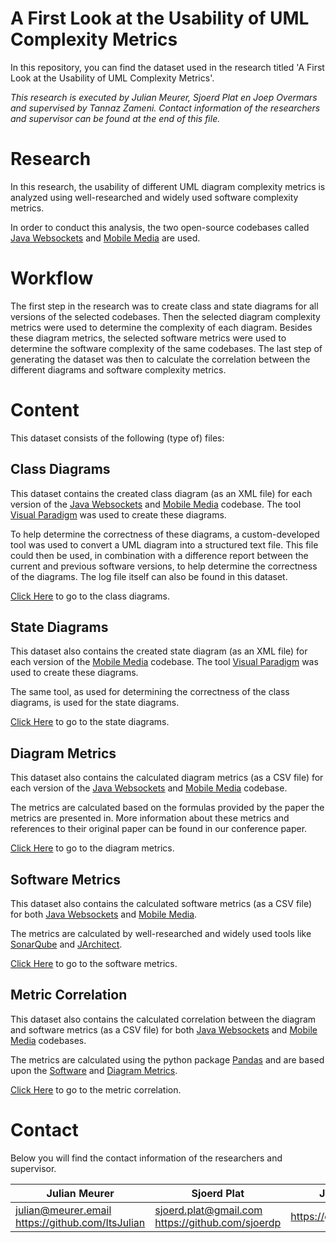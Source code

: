 # A First Look at the Usability of UML Complexity Metrics

In this repository, you can find the dataset used in the research titled 'A First Look at the Usability of UML Complexity Metrics'.

*This research is executed by Julian Meurer, Sjoerd Plat en Joep Overmars and supervised by Tannaz Zameni. Contact information of the researchers and supervisor can be found at the end of this file.*

# Research
In this research, the usability of different UML diagram complexity metrics is analyzed using well-researched and widely used software complexity metrics. 

In order to conduct this analysis, the two open-source codebases called [Java Websockets](https://github.com/TooTallNate/Java-WebSocket) and [Mobile Media](https://github.com/julioserafim/MobileMedia) are used.

# Workflow
The first step in the research was to create class and state diagrams for all versions of the selected codebases. Then the selected diagram complexity metrics were used to determine the complexity of each diagram. Besides these diagram metrics, the selected software metrics were used to determine the software complexity of the same codebases. The last step of generating the dataset was then to calculate the correlation between the different diagrams and software complexity metrics.

# Content
This dataset consists of the following (type of) files:

## Class Diagrams
This dataset contains the created class diagram  (as an XML file) for each version of the [Java Websockets](https://github.com/TooTallNate/Java-WebSocket) and [Mobile Media](https://github.com/julioserafim/MobileMedia) codebase. The tool [Visual Paradigm](https://www.visual-paradigm.com/) was used to create these diagrams.

To help determine the correctness of these diagrams, a custom-developed tool was used to convert a UML diagram into a structured text file. This file could then be used, in combination with a difference report between the current and previous software versions, to help determine the correctness of the diagrams. The log file itself can also be found in this dataset.

[Click Here](./dataset/class-diagrams/) to go to the class diagrams.

## State Diagrams
This dataset also contains the created state diagram (as an XML file) for each version of the [Mobile Media](https://github.com/julioserafim/MobileMedia) codebase. The tool [Visual Paradigm](https://www.visual-paradigm.com/) was used to create these diagrams.

The same tool, as used for determining the correctness of the class diagrams, is used for the state diagrams.

[Click Here](./dataset/state-diagrams/) to go to the state diagrams.

## Diagram Metrics
This dataset also contains the calculated diagram metrics (as a CSV file) for each version of the [Java Websockets](https://github.com/TooTallNate/Java-WebSocket) and [Mobile Media](https://github.com/julioserafim/MobileMedia) codebase. 

The metrics are calculated based on the formulas provided by the paper the metrics are presented in. More information about these metrics and references to their original paper can be found in our conference paper.

[Click Here](./dataset/diagram-metrics/) to go to the diagram metrics.

## Software Metrics
This dataset also contains the calculated software metrics (as a CSV file) for both [Java Websockets](https://github.com/TooTallNate/Java-WebSocket) and [Mobile Media](https://github.com/julioserafim/MobileMedia). 

The metrics are calculated by well-researched and widely used tools like [SonarQube](https://www.sonarsource.com/products/sonarqube/) and [JArchitect](https://www.jarchitect.com/).

[Click Here](./dataset/software-metrics/) to go to the software metrics.

## Metric Correlation
This dataset also contains the calculated correlation between the diagram and software metrics (as a CSV file) for both [Java Websockets](https://github.com/TooTallNate/Java-WebSocket) and [Mobile Media](https://github.com/julioserafim/MobileMedia) codebases. 

The metrics are calculated using the python package [Pandas](https://pandas.pydata.org/) and are based upon the [Software](./dataset/software-metrics/) and [Diagram Metrics](./dataset/diagram-metrics/).

[Click Here](./dataset/metrics-correlation/) to go to the metric correlation.

# Contact
Below you will find the contact information of the researchers and supervisor.

| Julian Meurer | Sjoerd Plat | Joep Overmars | Tannaz Zameni |
| --- | --- | --- | --- | 
| julian@meurer.email <br> https://github.com/ItsJulian | sjoerd.plat@gmail.com <br> https://github.com/sjoerdp | https://github.com/Ilomiswir | t.zameni@utwente.nl | 
